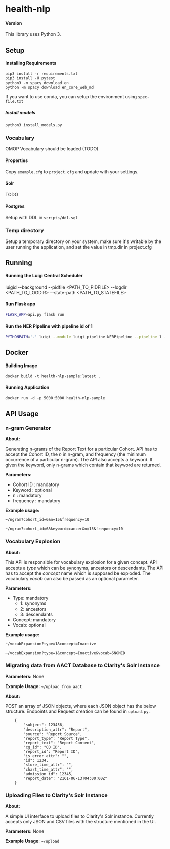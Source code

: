 # health-nlp

#### Version
This library uses Python 3.

## Setup

#### Installing Requirements
```
pip3 install -r requirements.txt
pip3 install -U pytest
python3 -m spacy download en
python -m spacy download en_core_web_md
```
If you want to use conda, you can setup the environment using `spec-file.txt`
##### Install models 

```bash 
python3 install_models.py
```

### Vocabulary
OMOP Vocabulary should be loaded (TODO)

#### Properties
Copy `example.cfg` to `project.cfg` and update with your settings.

#### Solr
TODO

#### Postgres
Setup with DDL in `scripts/ddl.sql`

### Temp directory
Setup a temporary directory on your system, make sure it's writable by the user running the application, and set the value in tmp.dir in project.cfg

## Running

#### Running the Luigi Central Scheduler
luigid --background --pidfile <PATH_TO_PIDFILE> --logdir <PATH_TO_LOGDIR> --state-path <PATH_TO_STATEFILE>

#### Run Flask app
```bash
FLASK_APP=api.py flask run
```

#### Run the NER Pipeline with pipeline id of 1
```bash
PYTHONPATH='.' luigi --module luigi_pipeline NERPipeline --pipeline 1 --job 1234 --owner user 
```

## Docker

#### Building Image
```docker build -t health-nlp-sample:latest . ```

#### Running Application
```docker run -d -p 5000:5000 health-nlp-sample```

## API Usage

### n-gram Generator

**About:** 

Generating n-grams of the Report Text for a particular Cohort. API has to accept the Cohort ID, the _n_ in n-gram, and frequency (the minimum occurrence of a particular n-gram). The API also accepts a keyword. If given the keyword, only n-grams which contain that keyword are returned. 

**Parameters:**

- Cohort ID : mandatory
- Keyword : optional
- n : mandatory
- frequency : mandatory

**Example usage:** 

```
~/ngram?cohort_id=6&n=15&frequency=10

~/ngram?cohort_id=6&keyword=cancer&n=15&frequency=10
```



### Vocabulary Explosion

**About:** 

This API is responsible for vocabulary explosion for a given concept. API accepts a _type_ which can be synonyms, ancestors or descendants. The API has to accept the _concept_ name which is supposed be exploded. The vocabulary _vocab_ can also be passed as an optional parameter.

**Parameters:**

- Type: mandatory
  - 1: synonyms
  - 2: ancestors
  - 3: descendants
- Concept: mandatory
- Vocab: optional

**Example usage:**

```
~/vocabExpansion?type=1&concept=Inactive

~/vocabExpansion?type=1&concept=Inactive&vocab=SNOMED
```



### Migrating data from AACT Database to Clarity's Solr Instance

**Parameters:** None

**Example Usage:** `~/upload_from_aact`

**About:** 

POST an array of JSON objects, where each JSON object has the below structure. Endpoints and Request creation can be found in `upload.py`. 

```
    {
        "subject": 123456,
        "description_attr": "Report",
        "source": "Report Source",
        "report_type": "Report Type",
        "report_text": "Report Content",
        "cg_id": "CD ID",
        "report_id": "Report ID",
        "is_error_attr": "",
        "id": 1234,
        "store_time_attr": "",
        "chart_time_attr": "",
        "admission_id": 12345,
        "report_date": "2161-06-13T04:00:00Z"
    }
```

### Uploading Files to Clarity's Solr Instance

**About:** 

A simple UI interface to upload files to Clarity's Solr instance. Currently accepts only JSON and CSV files with the structure mentioned in the UI. 

**Parameters:** None

**Example Usage**: `~/upload`
